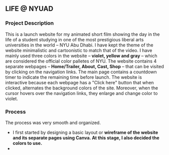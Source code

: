 ## LIFE @ NYUAD

### Project Description

This is a launch website for my animated short film showing the day in the life of a student studying in one of the most prestigious liberal arts universities in the world – NYU Abu Dhabi. I have kept the theme of the website minimalistic and cartoonistic to match that of the video. I have mainly used three colors in the website – <strong>violet, yellow and gray</strong> – which are considered the official color palletes of NYU. The website contains 4 separate webpages – <strong>Home/Trailer, About, Cast, Shop</strong> – that can be visited by clicking on the navigation links. The main page contains a countdown timer to indicate the remaining time before launch. The website is interactive because each webpage has a "Click here" button that when clicked, alternates the background colors of the site. Moreover, when the cursor hovers over the navigation links, they enlarge and change color to violet.

### Process

The process was very smooth and organized.
- I first started by designing a basic layout or <strong>wireframe<strong> of the website and its separate pages using Canva. At this stage, I also decided the colors to use.
- 
